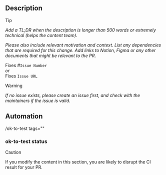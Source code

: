 ## Description
> [!TIP]  
> _Add a TL;DR when the description is longer than 500 words or extremely technical (helps the content team)._
>
> _Please also include relevant motivation and context. List any dependencies that are required for this change. Add links to Notion, Figma or any other documents that might be relevant to the PR._

Fixes #`Issue Number`  
_or_  
Fixes `Issue URL`
> [!WARNING]  
> _If no issue exists, please create an issue first, and check with the maintainers if the issue is valid._

## Automation

/ok-to-test tags=""

### ok-to-test status
<!-- This is an auto-generated comment: Cypress test results  -->
> [!CAUTION]  
> If you modify the content in this section, you are likely to disrupt the CI result for your PR.

<!-- end of auto-generated comment: Cypress test results  -->
